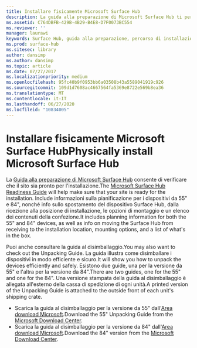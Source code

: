 ```yaml
---
title: Installare fisicamente Microsoft Surface Hub
description: La guida alla preparazione di Microsoft Surface Hub ti permette di verificare se il tuo sito è pronto per l&#39;installazione.
ms.assetid: C764DBFB-429B-4B29-B4E8-D7F0073BC554
ms.reviewer: ''
manager: laurawi
keywords: Surface Hub, guida alla preparazione, percorso di installazione, opzioni di montaggio
ms.prod: surface-hub
ms.sitesec: library
author: dansimp
ms.author: dansimp
ms.topic: article
ms.date: 07/27/2017
ms.localizationpriority: medium
ms.openlocfilehash: 95fc40b9f0953bb6a03508b43a5589041919c926
ms.sourcegitcommit: 109d1d7608ac4667564fa5369e8722e569b8ea36
ms.translationtype: MT
ms.contentlocale: it-IT
ms.lasthandoff: 06/27/2020
ms.locfileid: "10834005"
---
```

# <span data-ttu-id="d3935-104">Installare fisicamente Microsoft Surface Hub</span><span class="sxs-lookup"><span data-stu-id="d3935-104">Physically install Microsoft Surface Hub</span></span>


<span data-ttu-id="d3935-105">La [Guida alla preparazione di Microsoft Surface Hub](surface-hub-site-readiness-guide.md) consente di verificare che il sito sia pronto per l'installazione.</span><span class="sxs-lookup"><span data-stu-id="d3935-105">The [Microsoft Surface Hub Readiness Guide](surface-hub-site-readiness-guide.md) will help make sure that your site is ready for the installation.</span></span> <span data-ttu-id="d3935-106">Include informazioni sulla pianificazione per i dispositivi da 55" e 84", nonché info sullo spostamento del dispositivo Surface Hub, dalla ricezione alla posizione di installazione, le opzioni di montaggio e un elenco dei contenuti della confezione.</span><span class="sxs-lookup"><span data-stu-id="d3935-106">It includes planning information for both the 55" and 84" devices, as well as info on moving the Surface Hub from receiving to the installation location, mounting options, and a list of what's in the box.</span></span>

<span data-ttu-id="d3935-107">Puoi anche consultare la guida al disimballaggio.</span><span class="sxs-lookup"><span data-stu-id="d3935-107">You may also want to check out the Unpacking Guide.</span></span> <span data-ttu-id="d3935-108">La guida illustra come disimballare i dispositivi in modo efficiente e sicuro.</span><span class="sxs-lookup"><span data-stu-id="d3935-108">It will show you how to unpack the devices efficiently and safely.</span></span> <span data-ttu-id="d3935-109">Esistono due guide, una per la versione da 55" e l'altra per la versione da 84".</span><span class="sxs-lookup"><span data-stu-id="d3935-109">There are two guides, one for the 55" and one for the 84".</span></span> <span data-ttu-id="d3935-110">Una versione stampata della guida al disimballaggio è allegata all'esterno della cassa di spedizione di ogni unità.</span><span class="sxs-lookup"><span data-stu-id="d3935-110">A printed version of the Unpacking Guide is attached to the outside front of each unit's shipping crate.</span></span>

-   <span data-ttu-id="d3935-111">Scarica la guida al disimballaggio per la versione da 55" dall'[Area download Microsoft](https://go.microsoft.com/fwlink/?LinkId=718145).</span><span class="sxs-lookup"><span data-stu-id="d3935-111">Download the 55" Unpacking Guide from the [Microsoft Download Center](https://go.microsoft.com/fwlink/?LinkId=718145).</span></span>
-   <span data-ttu-id="d3935-112">Scarica la guida al disimballaggio per la versione da 84" dall'[Area download Microsoft](https://go.microsoft.com/fwlink/?LinkId=718146).</span><span class="sxs-lookup"><span data-stu-id="d3935-112">Download the 84" version from the [Microsoft Download Center](https://go.microsoft.com/fwlink/?LinkId=718146).</span></span>

 

 





